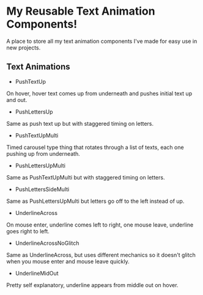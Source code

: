 # My Reusable Text Animation Components!

A place to store all my text animation components I've made for easy use in new projects.

## Text Animations

- PushTextUp

On hover, hover text comes up from underneath and pushes initial text up and out. 

- PushLettersUp

Same as push text up but with staggered timing on letters. 

- PushTextUpMulti

Timed carousel type thing that rotates through a list of texts, each one pushing up from underneath. 

- PushLettersUpMulti

Same as PushTextUpMulti but with staggered timing on letters. 

- PushLettersSideMulti

Same as PushLettersUpMulti but letters go off to the left instead of up. 

- UnderlineAcross

On mouse enter, underline comes left to right, one mouse leave, underline goes right to left. 

- UnderlineAcrossNoGlitch

Same as UnderlineAcross, but uses different mechanics so it doesn't glitch when you mouse enter and mouse leave quickly. 

- UnderlineMidOut

Pretty self explanatory, underline appears from middle out on hover. 